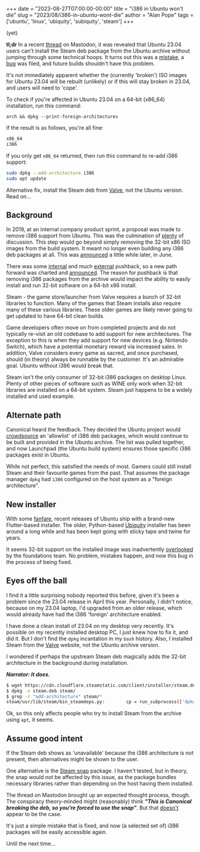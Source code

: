 +++
date = "2023-08-27T07:00:00-00:00"
title = "i386 in Ubuntu won't die"
slug = "2023/08/i386-in-ubuntu-wont-die"
author = "Alan Pope"
tags = ['ubuntu', 'linux', 'ubiquity', 'subiquity', 'steam']
+++

(yet)

**tl;dr** In a recent [thread](https://fosstodon.org/@that_leaflet/110950714518054456) on Mastodon, it was revealed that Ubuntu 23.04 users can't install the Steam deb package from the Ubuntu archive without jumping through some technical hoops. It turns out this was a [mistake](https://mastodon.social/@vorlon/110958106498930456), a [bug](https://bugs.launchpad.net/subiquity/+bug/2033170) was filed, and future builds shouldn't have this problem. 

It's not immediately apparent whether the (currently 'broken') ISO images for Ubuntu 23.04 will be rebuilt (unlikely) or if this will stay broken in 23.04, and users will need to 'cope'.

To check if you're affected in Ubuntu 23.04 on a 64-bit (x86_64) installation, run this command:

`arch && dpkg --print-foreign-architectures`

If the result is as follows, you're all fine:

```bash
x86_64
i386
```

If you only get `x86_64` returned, then run this command to re-add i386 support:

```bash
sudo dpkg --add-architecture i386
sudo apt update
```

Alternative fix, install the Steam deb from [Valve](https://store.steampowered.com/about/), not the Ubuntu version. Read on... 

## Background

In 2019, at an internal company product sprint, a proposal was made to remove i386 support from Ubuntu. This was the culmination of [plenty](https://web.archive.org/web/20190701115957/https://bryanquigley.com/pages/papers/ubuntu-drop-i386.html) of discussion. This step would go beyond simply removing the 32-bit x86 ISO images from the build system. It meant no longer even building any i386 deb packages at all. This was [announced](https://lists.ubuntu.com/archives/ubuntu-announce/2019-June/000245.html) a little while later, in June. 

There was some [internal](https://discourse.ubuntu.com/t/results-of-testing-3rd-party-applications-on-64-bit-only-eoan-19-10/11353) and much [external](https://twitter.com/Plagman2/status/1142262103106973698) pushback, so a new path forward was charted and [announced](https://canonical.com/blog/statement-on-32-bit-i386-packages-for-ubuntu-19-10-and-20-04-lts). The reason for pushback is that removing i386 packages from the archive would impact the ability to easily install and run 32-bit software on a 64-bit x86 install. 

Steam - the game store/launcher from Valve requires a bunch of 32-bit libraries to function. Many of the games that Steam installs also require many of these various libraries. These older games are likely never going to get updated to have 64-bit clean builds. 

Game developers often move on from completed projects and do not typically re-visit an old codebase to add support for new architectures. The exception to this is when they add support for new devices (e.g. Nintendo Switch), which have a potential monetary reward via increased sales. In addition, Valve considers every game as sacred, and once purchased, should (in theory) always be runnable by the customer. It's an admirable goal. Ubuntu without i386 would break that.

Steam isn't the only consumer of 32-bit i386 packages on desktop Linux. Plenty of other pieces of software such as WINE only work when 32-bit libraries are installed on a 64-bit system. Steam just happens to be a widely installed and used example.

## Alternate path

Canonical heard the feedback. They decided the Ubuntu project would [crowdsource](https://discourse.ubuntu.com/t/community-process-for-32-bit-compatibility/12598) an 'allowlist' of i386 deb packages, which would continue to be built and provided in the Ubuntu archive. The list was pulled together, and now Launchpad (the Ubuntu build system) ensures those specific i386 packages exist in Ubuntu.

While not perfect, this satisfied the needs of most. Gamers could still install Steam and their favourite games from the past. That assumes the package manager `dpkg` had `i386` configured on the host system as a "foreign architecture".

## New installer

With some [fanfare](https://ubuntu.com/blog/how-we-designed-the-new-ubuntu-desktop-installer), recent releases of Ubuntu ship with a brand-new Flutter-based installer. The older, Python-based [Ubiquity](https://wiki.ubuntu.com/Ubiquity) installer has been around a long while and has been kept going with sticky tape and twine for years. 

It seems 32-bit support on the installed image was inadvertently [overlooked](https://bugs.launchpad.net/subiquity/+bug/2033170/comments/3) by the foundations team. No problem, mistakes happen, and now this bug in the process of being fixed. 

## Eyes off the ball

I find it a little surprising nobody reported this before, given it's been a problem since the 23.04 release in April this year. Personally, I didn't notice, because on my 23.04 laptop, I'd upgraded from an older release, which would already have had the i386 'foreign' architecture enabled. 

I have done a clean install of 23.04 on my desktop very recently. It's possible on my recently installed desktop PC, I just knew how to fix it, and did it. But I don't find the `dpkg` incantation in my `bash` history. Also, I installed Steam from the [Valve](https://store.steampowered.com/about/) website, not the Ubuntu archive version. 

I wondered if perhaps the upstream Steam deb magically adds the 32-bit architecture in the background during installation.

***Narrator: It does.***

```bash
$ wget https://cdn.cloudflare.steamstatic.com/client/installer/steam.deb
$ dpkg -x steam.deb steam/
$ grep -r "add-architecture" steam/*
steam/usr/lib/steam/bin_steamdeps.py:        cp = run_subprocess(['dpkg', '--add-architecture', 'i386'])
``` 
Ok, so this only affects people who try to install Steam from the archive using `apt`, it seems. 

## Assume good intent

If the Steam deb shows as 'unavailable' because the i386 architecture is not present, then alternatives might be shown to the user. 

One alternative is the [Steam snap](https://snapcraft.io/steam) package. I haven't tested, but in theory, the snap would not be affected by this issue, as the package bundles necessary libraries rather than depending on the host having them installed.

The thread on Mastodon brought up an expected thought process, though. The conspiracy theory-minded might (reasonably) think ***"This is Canonical breaking the deb, so you're forced to use the snap"***. But that [doesn't](https://mastodon.social/@vorlon/110958106498930456) appear to be the case. 

It's just a simple mistake that is fixed, and now (a selected set of) i386 packages will be easily accessible again.

Until the next time... 